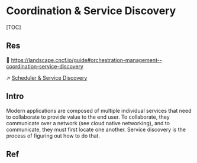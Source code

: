 # Coordination & Service Discovery

[TOC]



## Res
📂 https://landscape.cncf.io/guide#orchestration-management--coordination-service-discovery

↗ [Scheduler & Service Discovery](../../../../🕸️%20Web%20Development%20&%20The%20Internet/🗄️%20Web%20BackEnd%20Dev%20&%20Middleware/Web%20Dev%20Middleware/Scheduler%20&%20Service%20Discovery/Scheduler%20&%20Service%20Discovery.md)



## Intro
Modern applications are composed of multiple individual services that need to collaborate to provide value to the end user. To collaborate, they communicate over a network (see cloud native networking), and to communicate, they must first locate one another. Service discovery is the process of figuring out how to do that.



## Ref

